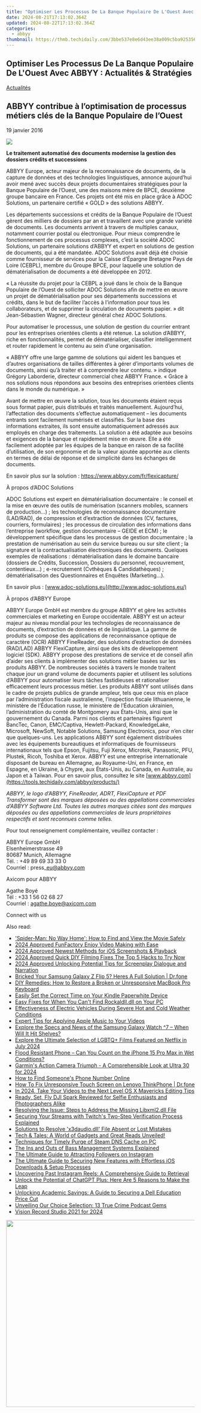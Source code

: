 ```yaml
---
title: "Optimiser Les Processus De La Banque Populaire De L'Ouest Avec ABBYY : Actualités & Stratégies"
date: 2024-08-21T17:13:02.364Z
updated: 2024-08-22T17:13:02.364Z
categories:
  - abbyy
thumbnail: https://thmb.techidaily.com/3bbe537e8e6d43ee38a009c5ba9253564dbe37ab479840f5e7760ebe6f9d088b.jpg
---
```


## Optimiser Les Processus De La Banque Populaire De L'Ouest Avec ABBYY : Actualités & Stratégies

[Actualités](https://tools.techidaily.com/abbyy/products/)

## ABBYY contribue à l’optimisation de processus métiers clés de la Banque Populaire de l’Ouest

19 janvier 2016

![](https://content.abbyy.com/-/media/project/abbyy/abbyy/branchtemplates/shutterstock_1272462163_1296-x-729.jpg?h=729&iar=0&w=1296)

**Le traitement automatisé des documents modernise la gestion des dossiers crédits et successions**  
  
ABBYY Europe, acteur majeur de la reconnaissance de documents, de la capture de données et des technologies linguistiques, annonce aujourd’hui avoir mené avec succès deux projets documentaires stratégiques pour la Banque Populaire de l’Ouest, une des maisons mère de BPCE, deuxième groupe bancaire en France. Ces projets ont été mis en place grâce à ADOC Solutions, un partenaire certifié « GOLD » des solutions ABBYY.

Les départements successions et crédits de la Banque Populaire de l’Ouest gèrent des milliers de dossiers par an et travaillent avec une grande variété de documents. Les documents arrivent à travers de multiples canaux, notamment courrier postal ou électronique. Pour mieux comprendre le fonctionnement de ces processus complexes, c’est la société ADOC Solutions, un partenaire solutions d’ABBYY et expert en solutions de gestion de documents, qui a été mandatée. ADOC Solutions avait déjà été choisie comme fournisseur de services pour la Caisse d’Épargne Bretagne Pays de Loire (CEBPL), membre du Groupe BPCE, pour laquelle une solution de dématérialisation de documents a été développée en 2012.

« La réussite du projet pour la CEBPL a joué dans le choix de la Banque Populaire de l’Ouest de solliciter ADOC Solutions afin de mettre en œuvre un projet de dématérialisation pour ses départements successions et crédits, dans le but de faciliter l’accès à l’information pour tous les collaborateurs, et de supprimer la circulation de documents papier. » dit Jean-Sébastien Wagner, directeur général chez ADOC Solutions.

Pour automatiser le processus, une solution de gestion du courrier entrant pour les entreprises orientées clients a été retenue. La solution d’ABBYY, riche en fonctionnalités, permet de dématérialiser, classifier intelligemment et router rapidement le contenu au sein d’une organisation.

« ABBYY offre une large gamme de solutions qui aident les banques et d’autres organisations de tailles différentes à gérer d’importants volumes de documents, ainsi qu’à traiter et à comprendre leur contenu. » indique Grégory Laborderie, directeur commercial chez ABBYY France. « Grâce à nos solutions nous répondons aux besoins des entreprises orientées clients dans le monde du numérique. »

Avant de mettre en œuvre la solution, tous les documents étaient reçus sous format papier, puis distribués et traités manuellement. Aujourd’hui, l’affectation des documents s’effectue automatiquement – les documents entrants sont facilement numérisés et classifiés. Sur la base des informations extraites, ils sont ensuite automatiquement adressés aux employés en charge des traitements. La solution a été adaptée aux besoins et exigences de la banque et rapidement mise en œuvre. Elle a été facilement adoptée par les équipes de la banque en raison de sa facilité d’utilisation, de son ergonomie et de la valeur ajoutée apportée aux clients en termes de délai de réponse et de simplicité dans les échanges de documents.

En savoir plus sur la solution : <https://www.abbyy.com/fr/flexicapture/>

À propos d’ADOC Solutions

ADOC Solutions est expert en dématérialisation documentaire : le conseil et la mise en œuvre des outils de numérisation (scanners mobiles, scanners de production…) ; les technologies de reconnaissance documentaire (LAD/RAD), de compression et d’extraction de données (CV, factures, courriers, formulaires) ; les processus de circulation des informations dans l’entreprise (workflow, gestion documentaire – GEIDE et ECM) ; le développement spécifique dans les processus de gestion documentaire ; la prestation de numérisation au sein du service bureau ou sur site client ; la signature et la contractualisation électroniques des documents. Quelques exemples de réalisations : dématérialisation dans le domaine bancaire (dossiers de Crédits, Succession, Dossiers du personnel, recouvrement, contentieux…) ; e-recrutement (Cvthèques & Candidathèques) ; dématérialisation des Questionnaires et Enquêtes (Marketing…).

En savoir plus : [www.adoc-solutions.eu](http://www.adoc-solutions.eu/)

À propos d’ABBYY Europe

ABBYY Europe GmbH est membre du groupe ABBYY et gère les activités commerciales et marketing en Europe occidentale. ABBYY est un acteur majeur au niveau mondial pour les technologies de reconnaissance de documents, d’extraction de données et de linguistique. La gamme de produits se compose des applications de reconnaissance optique de caractère (OCR) ABBYY FineReader, des solutions d’extraction de données (RAD/LAD) ABBYY FlexiCapture, ainsi que des kits de développement logiciel (SDK). ABBYY propose des prestations de service et de conseil afin d’aider ses clients à implémenter des solutions métier basées sur les produits ABBYY. De nombreuses sociétés à travers le monde traitent chaque jour un grand volume de documents papier et utilisent les solutions d’ABBYY pour automatiser leurs tâches fastidieuses et rationaliser efficacement leurs processus métier. Les produits ABBYY sont utilisés dans le cadre de projets publics de grande ampleur, tels que ceux mis en place par l’administration fiscale australienne, l’inspection fiscale lithuanienne, le ministère de l’Éducation russe, le ministère de l’Éducation ukrainien, l’administration du comté de Montgomery aux États-Unis, ainsi que le gouvernement du Canada. Parmi nos clients et partenaires figurent BancTec, Canon, EMC/Captiva, Hewlett-Packard, KnowledgeLake, Microsoft, NewSoft, Notable Solutions, Samsung Electronics, pour n’en citer que quelques-uns. Les applications ABBYY sont également distribuées avec les équipements bureautiques et informatiques de fournisseurs internationaux tels que Epson, Fujitsu, Fuji Xerox, Microtek, Panasonic, PFU, Plustek, Ricoh, Toshiba et Xerox. ABBYY est une entreprise internationale disposant de bureau en Allemagne, au Royaume-Uni, en France, en Espagne, en Ukraine, à Chypre, aux États-Unis, au Canada, en Australie, au Japon et à Taïwan. Pour en savoir plus, consultez le site [www.abbyy.com](https://tools.techidaily.com/abbyy/products/) 

_ABBYY, le logo d’ABBYY, FineReader, ADRT, FlexiCapture et PDF Transformer sont des marques déposées ou des appellations commerciales d’ABBYY Software Ltd. Toutes les autres marques citées sont des marques déposées ou des appellations commerciales de leurs propriétaires respectifs et sont reconnues comme telles._

Pour tout renseignement complémentaire, veuillez contacter :

ABBYY Europe GmbH  
Elsenheimerstrasse 49  
80687 Munich, Allemagne  
Tél. : +49 89 69 33 33 0  
Courriel : press\_eu@abbyy.com

Axicom pour ABBYY

Agathe Boyé  
Tél : +33 1 56 02 68 27  
Courriel : agathe.boye@axicom.com

Connect with us

<ins class="adsbygoogle"
     style="display:block"
     data-ad-format="autorelaxed"
     data-ad-client="ca-pub-7571918770474297"
     data-ad-slot="1223367746"></ins>



<ins class="adsbygoogle"
     style="display:block"
     data-ad-client="ca-pub-7571918770474297"
     data-ad-slot="8358498916"
     data-ad-format="auto"
     data-full-width-responsive="true"></ins>

<span class="atpl-alsoreadstyle">Also read:</span>
<div><ul>
<li><a href="https://techtrends.techidaily.com/spider-man-no-way-home-how-to-find-and-view-the-movie-safely/"><u>'Spider-Man: No Way Home': How to Find and View the Movie Safely</u></a></li>
<li><a href="https://article-helps.techidaily.com/2024-approved-funfactory-enjoy-video-making-with-ease/"><u>2024 Approved  FunFactory  Enjoy Video Making with Ease</u></a></li>
<li><a href="https://video-screen-grab.techidaily.com/2024-approved-newest-methods-for-ios-screenshots-and-playback/"><u>2024 Approved  Newest Methods for iOS Screenshots & Playback</u></a></li>
<li><a href="https://extra-skills.techidaily.com/2024-approved-quick-diy-filming-fixes-the-top-5-hacks-to-try-now/"><u>2024 Approved  Quick DIY Filming Fixes  The Top 5 Hacks to Try Now</u></a></li>
<li><a href="https://some-approaches.techidaily.com/2024-approved-unlocking-potential-tips-for-screenplay-dialogue-and-narration/"><u>2024 Approved  Unlocking Potential  Tips for Screenplay Dialogue and Narration</u></a></li>
<li><a href="https://howto.techidaily.com/bricked-your-samsung-galaxy-z-flip-5-heres-a-full-solution-drfone-by-drfone-fix-android-problems-fix-android-problems/"><u>Bricked Your Samsung Galaxy Z Flip 5? Heres A Full Solution | Dr.fone</u></a></li>
<li><a href="https://techtrends.techidaily.com/diy-remedies-how-to-restore-a-broken-or-unresponsive-macbook-pro-keyboard/"><u>DIY Remedies: How to Restore a Broken or Unresponsive MacBook Pro Keyboard</u></a></li>
<li><a href="https://techtrends.techidaily.com/easily-set-the-correct-time-on-your-kindle-paperwhite-device/"><u>Easily Set the Correct Time on Your Kindle Paperwhite Device</u></a></li>
<li><a href="https://techtrends.techidaily.com/easy-fixes-for-when-you-cant-find-rockaldlldll-on-your-pc/"><u>Easy Fixes for When You Can't Find Rockaldll.dll on Your PC</u></a></li>
<li><a href="https://techtrends.techidaily.com/effectiveness-of-electric-vehicles-during-severe-hot-and-cold-weather-conditions/"><u>Effectiveness of Electric Vehicles During Severe Hot and Cold Weather Conditions</u></a></li>
<li><a href="https://extra-information.techidaily.com/expert-tips-for-applying-apple-music-to-your-videos/"><u>Expert Tips for Applying Apple Music to Your Videos</u></a></li>
<li><a href="https://techtrends.techidaily.com/explore-the-specs-and-news-of-the-samsung-galaxy-watch-7-when-will-it-hit-shelves/"><u>Explore the Specs and News of the Samsung Galaxy Watch ^7 – When Will It Hit Shelves?</u></a></li>
<li><a href="https://techtrends.techidaily.com/explore-the-ultimate-selection-of-lgbtqplus-films-featured-on-netflix-in-july-2024/"><u>Explore the Ultimate Selection of LGBTQ+ Films Featured on Netflix in July 2024</u></a></li>
<li><a href="https://techtrends.techidaily.com/flood-resistant-phone-can-you-count-on-the-iphone-15-pro-max-in-wet-conditions/"><u>Flood Resistant Phone – Can You Count on the iPhone 15 Pro Max in Wet Conditions?</u></a></li>
<li><a href="https://fox-glue.techidaily.com/garmins-action-camera-triumph-a-comprehensible-look-at-ultra-30-for-2024/"><u>Garmin's Action Camera Triumph - A Comprehensible Look at Ultra 30 for 2024</u></a></li>
<li><a href="https://techtrends.techidaily.com/how-to-find-someones-phone-number-online/"><u>How to Find Someone's Phone Number Online</u></a></li>
<li><a href="https://fix-guide.techidaily.com/how-to-fix-unresponsive-touch-screen-on-lenovo-thinkphone-drfone-by-drfone-fix-android-problems-fix-android-problems/"><u>How To Fix Unresponsive Touch Screen on Lenovo ThinkPhone | Dr.fone</u></a></li>
<li><a href="https://smart-video-editing.techidaily.com/in-2024-take-your-videos-to-the-next-level-os-x-mavericks-editing-tips/"><u>In 2024, Take Your Videos to the Next Level OS X Mavericks Editing Tips</u></a></li>
<li><a href="https://extra-resources.techidaily.com/ready-set-fly-dji-spark-reviewed-for-selfie-enthusiasts-and-photographers-alike/"><u>Ready, Set, Fly  DJI Spark Reviewed for Selfie Enthusiasts and Photographers Alike</u></a></li>
<li><a href="https://techtrends.techidaily.com/resolving-the-issue-steps-to-address-the-missing-libxml2dll-file/"><u>Resolving the Issue: Steps to Address the Missing Libxml2.dll File</u></a></li>
<li><a href="https://techtrends.techidaily.com/securing-your-streams-with-twitchs-two-step-verification-process-explained/"><u>Securing Your Streams with Twitch's Two-Step Verification Process Explained</u></a></li>
<li><a href="https://techtrends.techidaily.com/solutions-to-resolve-x3daudiodll-file-absent-or-lost-mistakes/"><u>Solutions to Resolve 'x3daudio.dll' File Absent or Lost Mistakes</u></a></li>
<li><a href="https://techtrends.techidaily.com/1722895159061-tech-and-tales-a-world-of-gadgets-and-great-reads-unveiled/"><u>Tech & Tales: A World of Gadgets and Great Reads Unveiled!</u></a></li>
<li><a href="https://win11.techidaily.com/techniques-for-timely-purge-of-steam-dns-cache-on-pc/"><u>Techniques for Timely Purge of Steam DNS Cache on PC</u></a></li>
<li><a href="https://techtrends.techidaily.com/the-ins-and-outs-of-bass-management-systems-explained/"><u>The Ins and Outs of Bass Management Systems Explained</u></a></li>
<li><a href="https://techtrends.techidaily.com/the-ultimate-guide-to-attracting-followers-on-instagram/"><u>The Ultimate Guide to Attracting Followers on Instagram</u></a></li>
<li><a href="https://techtrends.techidaily.com/the-ultimate-guide-to-securing-new-features-with-effortless-ios-downloads-and-setup-processes/"><u>The Ultimate Guide to Securing New Features with Effortless iOS Downloads & Setup Processes</u></a></li>
<li><a href="https://techtrends.techidaily.com/uncovering-past-instagram-reels-a-comprehensive-guide-to-retrieval/"><u>Uncovering Past Instagram Reels: A Comprehensive Guide to Retrieval</u></a></li>
<li><a href="https://techtrends.techidaily.com/unlock-the-potential-of-chatgpt-plus-here-are-5-reasons-to-make-the-leap/"><u>Unlock the Potential of ChatGPT Plus: Here Are 5 Reasons to Make the Leap</u></a></li>
<li><a href="https://techtrends.techidaily.com/unlocking-academic-savings-a-guide-to-securing-a-dell-education-price-cut/"><u>Unlocking Academic Savings: A Guide to Securing a Dell Education Price Cut</u></a></li>
<li><a href="https://techtrends.techidaily.com/unveiling-our-choice-selection-13-true-crime-podcast-gems/"><u>Unveiling Our Choice Selection: 13 True Crime Podcast Gems</u></a></li>
<li><a href="https://digital-screen-recording.techidaily.com/vision-record-studio-2021-for-2024/"><u>Vision Record Studio 2021 for 2024</u></a></li>
</ul></div>

<!-- affiliate ads begin -->
<a href="https://appsumo.8odi.net/c/5597632/2087407/7443" target="_top" id="2087407"><img src="//a.impactradius-go.com/display-ad/7443-2087407" border="0" alt="" width="600" height="500"/></a><img height="0" width="0" src="https://appsumo.8odi.net/i/5597632/2087407/7443" style="position:absolute;visibility:hidden;" border="0" />
<!-- affiliate ads end -->